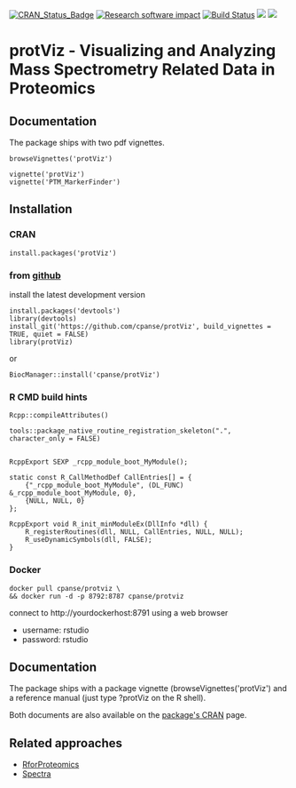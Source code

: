 [![CRAN_Status_Badge](http://www.r-pkg.org/badges/version/protViz)](https://cran.r-project.org/package=protViz)
[![Research software impact](http://depsy.org/api/package/cran/protViz/badge.svg)](http://depsy.org/package/r/protViz)
[![Build Status](https://travis-ci.org/cpanse/protViz.svg)](https://travis-ci.org/cpanse/protViz)
[![](http://cranlogs.r-pkg.org/badges/grand-total/protViz)](https://cran.r-project.org/package=protViz)
[![](http://cranlogs.r-pkg.org/badges/protViz)](https://cran.r-project.org/package=protViz)

# protViz - Visualizing and Analyzing Mass Spectrometry Related Data in Proteomics

## Documentation

The package ships with two pdf vignettes.

```
browseVignettes('protViz')

vignette('protViz')
vignette('PTM_MarkerFinder')
```

## Installation

### CRAN

```
install.packages('protViz')
```


### from [github](https://github.com/protViz/protViz)

install the latest development version

```{r}
install.packages('devtools')
library(devtools)
install_git('https://github.com/cpanse/protViz', build_vignettes = TRUE, quiet = FALSE)
library(protViz)
```

or

```{r}
BiocManager::install('cpanse/protViz')
```

### R CMD build hints


```{r}
Rcpp::compileAttributes()

tools::package_native_routine_registration_skeleton(".", character_only = FALSE)


RcppExport SEXP _rcpp_module_boot_MyModule();

static const R_CallMethodDef CallEntries[] = {
    {"_rcpp_module_boot_MyModule", (DL_FUNC) &_rcpp_module_boot_MyModule, 0},
    {NULL, NULL, 0}
};

RcppExport void R_init_minModuleEx(DllInfo *dll) {
    R_registerRoutines(dll, NULL, CallEntries, NULL, NULL);
    R_useDynamicSymbols(dll, FALSE);
}

```

### Docker

```
docker pull cpanse/protviz \
&& docker run -d -p 8792:8787 cpanse/protviz     
```

connect to http://yourdockerhost:8791  using a web browser

* username: rstudio
* password: rstudio


## Documentation

The package ships with a package vignette (browseVignettes('protViz') and a reference manual (just type ?protViz on the R shell).

Both documents are also available on the [package's CRAN](https://CRAN.R-project.org/package=protViz) page.


## Related approaches

* [RforProteomics](http://bioconductor.org/packages/RforProteomics/)
* [Spectra](https://github.com/rformassspectrometry/Spectra)

